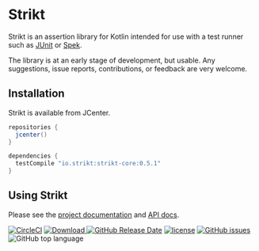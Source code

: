 # Strikt

Strikt is an assertion library for Kotlin intended for use with a test runner such as [JUnit](https://junit.org/junit5/) or [Spek](http://spekframework.org/).

The library is at an early stage of development, but usable.
Any suggestions, issue reports, contributions, or feedback are very welcome.

## Installation

Strikt is available from JCenter.

```groovy
repositories { 
  jcenter() 
}

dependencies {
  testCompile "io.strikt:strikt-core:0.5.1"
}
```

## Using Strikt

Please see the [project documentation](https://strikt.io/) and [API docs](https://strikt.io/api/strikt). 

[![CircleCI](https://img.shields.io/circleci/project/github/robfletcher/strikt/master.svg)](https://circleci.com/gh/robfletcher/strikt/tree/master)
[![Download](https://api.bintray.com/packages/robfletcher/maven/strikt-core/images/download.svg) ](https://bintray.com/robfletcher/maven/strikt-core/_latestVersion)
[![GitHub Release Date](https://img.shields.io/github/release-date/robfletcher/strikt.svg)](https://github.com/robfletcher/strikt/releases)
[![license](https://img.shields.io/github/license/robfletcher/strikt.svg)](https://www.apache.org/licenses/LICENSE-2.0.html)
[![GitHub issues](https://img.shields.io/github/issues/robfletcher/strikt.svg)](https://github.com/robfletcher/strikt/issues)
![GitHub top language](https://img.shields.io/github/languages/top/robfletcher/strikt.svg)
